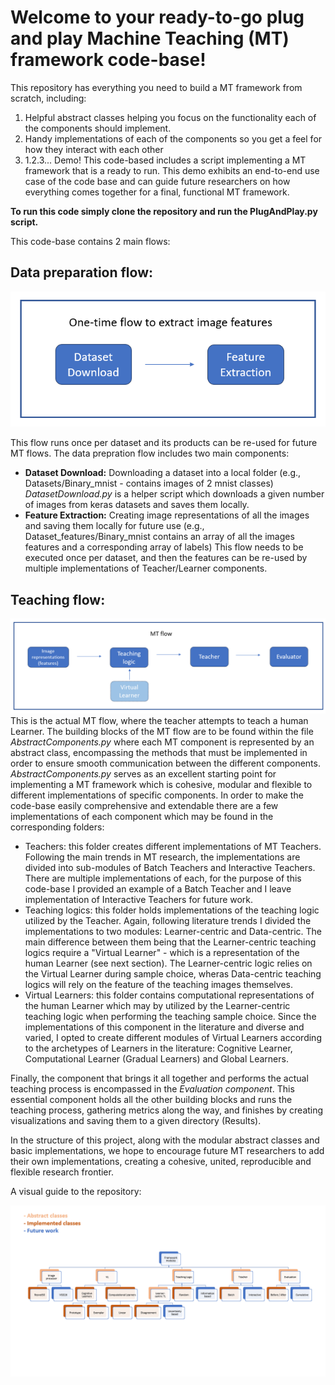 # Welcome to your ready-to-go plug and play Machine Teaching (MT) framework code-base!

This repository has everything you need to build a MT framework from scratch, including:
  1) Helpful abstract classes helping you focus on the functionality each of the components should implement.
  2) Handy implementations of each of the components so you get a feel for how they interact with each other
  3) 1.2.3... Demo! This code-based includes a script implementing a MT framework that is a ready to run. This demo exhibits an end-to-end use case of the code base and can guide future researchers on how everything comes together for a final, functional MT framework.

**To run this code simply clone the repository and run the PlugAndPlay.py script.**

This code-base contains 2 main flows:
## Data preparation flow:
![Data preparation flow](https://raw.githubusercontent.com/orlinle/machine_teaching_framework/master/readme_img/Data_prep_concise.png)

This flow runs once per dataset and its products can be re-used for future MT flows. The data prepration flow includes two main components:
   - **Dataset Download:** Downloading a dataset into a local folder (e.g., Datasets/Binary_mnist - contains images of 2 mnist classes) _DatasetDownload.py_ is a helper script which downloads a given number of images from keras datasets and saves them locally.
   - **Feature Extraction:** Creating image representations of all the images and saving them locally for future use (e.g., Dataset_features/Binary_mnist contains an array of all the images features and a corresponding array of labels)
This flow needs to be executed once per dataset, and then the features can be re-used by multiple implementations of Teacher/Learner components.

## Teaching flow:
![MT flow](https://raw.githubusercontent.com/orlinle/machine_teaching_framework/master/readme_img/mt_flow.png)
This is the actual MT flow, where the teacher attempts to teach a human Learner. The building blocks of the MT flow are to be found within the file  _AbstractComponents.py_ where each MT component is represented by an abstract class, encompassing the methods that must be implemented in order to ensure smooth communication between the different components. _AbstractComponents.py_ serves as an excellent starting point for implementing a MT framework which is cohesive, modular and flexible to different implementations of specific components.
In order to make the code-base easily comprehensive and extendable there are a few implementations of each component which may be found in the corresponding folders: 
- Teachers: this folder creates different implementations of MT Teachers. Following the main trends in MT research, the implementations are divided into sub-modules of Batch Teachers and Interactive Teachers. There are multiple implementations of each, for the purpose of this code-base I provided an example of a Batch Teacher and I leave implementation of Interactive Teachers for future work.
- Teaching logics: this folder holds implementations of the teaching logic utilized by the Teacher. Again, following literature trends I divided the implementations to two modules: Learner-centric and Data-centric. The main difference between them being that the Learner-centric teaching logics require a "Virtual Learner" - which is a representation of the human Learner (see next section). The Learner-centric logic relies on the Virtual Learner during sample choice, wheras Data-centric teaching logics will rely on the feature of the teaching images themselves.
- Virtual Learners: this folder contains computational representations of the human Learner which may by utilized by the Learner-centric teaching logic when performing the teaching sample choice. Since the implementations of this component in the literature and diverse and varied, I opted to create different modules of Virtual Learners according to the archetypes of Learners in the literature: Cognitive Learner, Computational Learner (Gradual Learners) and Global Learners.

Finally, the component that brings it all together and performs the actual teaching process is encompassed in the _Evaluation component_. This essential component holds all the other building blocks and runs the teaching process, gathering metrics along the way, and finishes by creating visualizations and saving them to a given directory (Results). 

In the structure of this project, along with the modular abstract classes and basic implementations, we hope to encourage future MT researchers to add their own implementations, creating a cohesive, united, reproducible and flexible research frontier.



A visual guide to the repository:

![Visual Guide](https://raw.githubusercontent.com/orlinle/machine_teaching_framework/master/readme_img/visual_guide.png)
